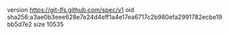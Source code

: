 version https://git-lfs.github.com/spec/v1
oid sha256:a3ae0b3eee628e7e24d4eff1a4e17ea6717c2b980efa2991782ecbe19bb5d7e2
size 10535

